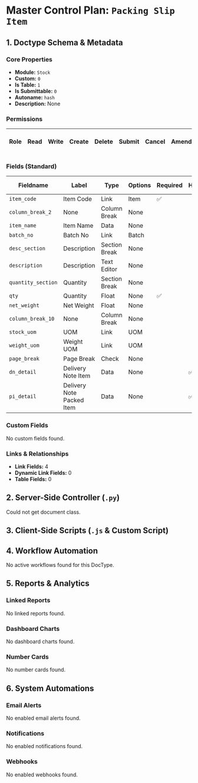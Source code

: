 # Master Control Plan: `Packing Slip Item`

## 1. Doctype Schema & Metadata

### Core Properties
- **Module:** `Stock`
- **Custom:** `0`
- **Is Table:** `1`
- **Is Submittable:** `0`
- **Autoname:** `hash`
- **Description:** None

### Permissions
| Role | Read | Write | Create | Delete | Submit | Cancel | Amend | Report | Import | Export | Print | Email | Share | Set User Perms |
|---|---|---|---|---|---|---|---|---|---|---|---|---|---|---|


### Fields (Standard)
| Fieldname | Label | Type | Options | Required | Hidden | Read Only | Default | Description |
|---|---|---|---|---|---|---|---|---|
| `item_code` | Item Code | Link | Item | ✅ |  |  | None | None |
| `column_break_2` | None | Column Break | None |  |  |  | None | None |
| `item_name` | Item Name | Data | None |  |  | ✅ | None | None |
| `batch_no` | Batch No | Link | Batch |  |  |  | None | None |
| `desc_section` | Description | Section Break | None |  |  |  | None | None |
| `description` | Description | Text Editor | None |  |  |  | None | None |
| `quantity_section` | Quantity | Section Break | None |  |  |  | None | None |
| `qty` | Quantity | Float | None | ✅ |  |  | None | None |
| `net_weight` | Net Weight | Float | None |  |  |  | None | None |
| `column_break_10` | None | Column Break | None |  |  |  | None | None |
| `stock_uom` | UOM | Link | UOM |  |  | ✅ | None | None |
| `weight_uom` | Weight UOM | Link | UOM |  |  |  | None | None |
| `page_break` | Page Break | Check | None |  |  |  | 0 | None |
| `dn_detail` | Delivery Note Item | Data | None |  | ✅ | ✅ | None | None |
| `pi_detail` | Delivery Note Packed Item | Data | None |  | ✅ | ✅ | None | None |


### Custom Fields
No custom fields found.


### Links & Relationships
- **Link Fields:** 4
- **Dynamic Link Fields:** 0
- **Table Fields:** 0

## 2. Server-Side Controller (`.py`)
Could not get document class.


## 3. Client-Side Scripts (`.js` & Custom Script)




## 4. Workflow Automation
No active workflows found for this DocType.


## 5. Reports & Analytics
### Linked Reports
No linked reports found.


### Dashboard Charts
No dashboard charts found.


### Number Cards
No number cards found.


## 6. System Automations
### Email Alerts
No enabled email alerts found.


### Notifications
No enabled notifications found.


### Webhooks
No enabled webhooks found.
